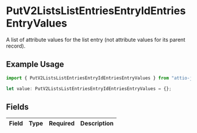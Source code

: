 # PutV2ListsListEntriesEntryIdEntriesEntryValues

A list of attribute values for the list entry (not attribute values for its parent record).

## Example Usage

```typescript
import { PutV2ListsListEntriesEntryIdEntriesEntryValues } from "attio-js/models/operations";

let value: PutV2ListsListEntriesEntryIdEntriesEntryValues = {};
```

## Fields

| Field       | Type        | Required    | Description |
| ----------- | ----------- | ----------- | ----------- |